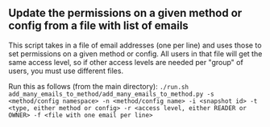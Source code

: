 ## Update the permissions on a given method or config from a file with list of emails
This script takes in a file of email addresses (one per line) and uses those to set permissions on a given method or config.  All users in that file will get the same access level, so if other access levels are needed per "group" of users, you must use different files.

Run this as follows (from the main directory):
```./run.sh add_many_emails_to_method/add_many_emails_to_method.py -s <method/config namespace> -n <method/config name> -i <snapshot id> -t <type, either method or config> -r <access level, either READER or OWNER> -f <file with one email per line>```